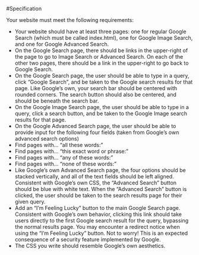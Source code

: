 #Specification

Your website must meet the following requirements:

  - Your website should have at least three pages: one for regular Google Search (which must be called index.html), one for Google Image Search, and one for Google Advanced Search.
  - On the Google Search page, there should be links in the upper-right of the page to go to Image Search or Advanced Search. On each of the other two pages, there should be a link in the upper-right to go back to Google Search.
  - On the Google Search page, the user should be able to type in a query, click “Google Search”, and be taken to the Google search results for that page.
Like Google’s own, your search bar should be centered with rounded corners. The search button should also be centered, and should be beneath the search bar.
  - On the Google Image Search page, the user should be able to type in a query, click a search button, and be taken to the Google Image search results for that page.
  - On the Google Advanced Search page, the user should be able to provide input for the following four fields (taken from Google’s own advanced search options)
   - Find pages with… “all these words:”
   - Find pages with… “this exact word or phrase:”
   - Find pages with… “any of these words:”
   - Find pages with… “none of these words:”
   - Like Google’s own Advanced Search page, the four options should be stacked vertically, and all of the text fields should be left aligned.
Consistent with Google’s own CSS, the “Advanced Search” button should be blue with white text.
When the “Advanced Search” button is clicked, the user should be taken to the search results page for their given query.
  - Add an “I’m Feeling Lucky” button to the main Google Search page. Consistent with Google’s own behavior, clicking this link should take users directly to the first Google search result for the query, bypassing the normal results page.
You may encounter a redirect notice when using the “I’m Feeling Lucky” button. Not to worry! This is an expected consequence of a security feature implemented by Google.
  - The CSS you write should resemble Google’s own aesthetics.
